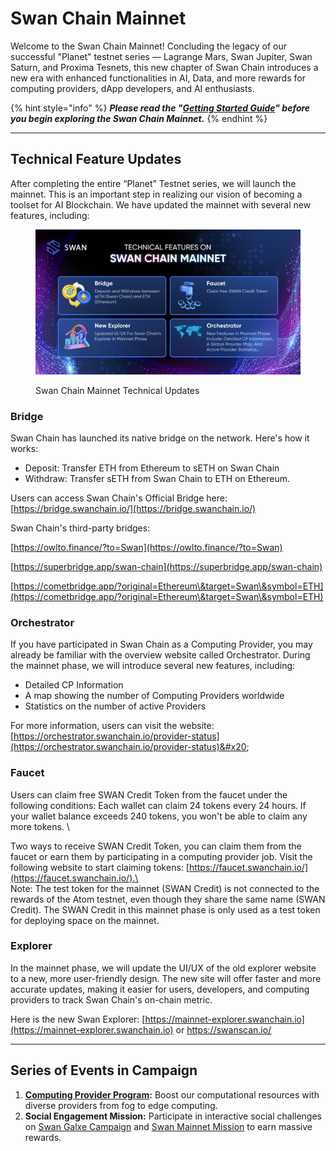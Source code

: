 # Swan Chain Mainnet

Welcome to the Swan Chain Mainnet! Concluding the legacy of our successful "Planet" testnet series — Lagrange Mars, Swan Jupiter, Swan Saturn, and Proxima Tesnets, this new chapter of Swan Chain introduces a new era with enhanced functionalities in AI, Data, and more rewards for computing providers, dApp developers, and AI enthusiasts.

{% hint style="info" %}
_**Please read the "**_[_**Getting Started Guide**_](swan-credit-token.md)_**" before you begin exploring the Swan Chain Mainnet.**_
{% endhint %}

***

## Technical Feature Updates

After completing the entire “Planet” Testnet series, we will launch the mainnet. This is an important step in realizing our vision of becoming a toolset for AI Blockchain. We have updated the mainnet with several new features, including:

<figure><img src="../../.gitbook/assets/MicrosoftTeams-image (8).png" alt=""><figcaption><p>Swan Chain Mainnet Technical Updates </p></figcaption></figure>

### **Bridge**

Swan Chain has launched its native bridge on the network. Here's how it works:

* Deposit: Transfer ETH from Ethereum to sETH on Swan Chain
* Withdraw: Transfer sETH from Swan Chain to ETH on Ethereum.&#x20;

Users can access Swan Chain's Official Bridge here: [https://bridge.swanchain.io/](https://bridge.swanchain.io/)

Swan Chain's third-party bridges:

[https://owlto.finance/?to=Swan](https://owlto.finance/?to=Swan)

[https://superbridge.app/swan-chain](https://superbridge.app/swan-chain)

[https://cometbridge.app/?original=Ethereum\&target=Swan\&symbol=ETH](https://cometbridge.app/?original=Ethereum\&target=Swan\&symbol=ETH)

### **Orchestrator**

If you have participated in Swan Chain as a Computing Provider, you may already be familiar with the overview website called Orchestrator. During the mainnet phase, we will introduce several new features, including:

* Detailed CP Information
* A map showing the number of Computing Providers worldwide
* Statistics on the number of active Providers

For more information, users can visit the website: [https://orchestrator.swanchain.io/provider-status](https://orchestrator.swanchain.io/provider-status)&#x20;

### **Faucet**

Users can claim free SWAN Credit Token from the faucet under the following conditions: Each wallet can claim 24 tokens every 24 hours. If your wallet balance exceeds 240 tokens, you won't be able to claim any more tokens. \


Two ways to receive SWAN Credit Token, you can claim them from the faucet or earn them by participating in a computing provider job. Visit the following website to start claiming tokens: [https://faucet.swanchain.io/](https://faucet.swanchain.io/).\
\
Note: The test token for the mainnet (SWAN Credit) is not connected to the rewards of the Atom testnet, even though they share the same name (SWAN Credit). The SWAN Credit in this mainnet phase is only used as a test token for deploying space on the mainnet.

### **Explorer**

In the mainnet phase, we will update the UI/UX of the old explorer website to a new, more user-friendly design. The new site will offer faster and more accurate updates, making it easier for users, developers, and computing providers to track Swan Chain's on-chain metric.&#x20;

Here is the new Swan Explorer: [https://mainnet-explorer.swanchain.io](https://mainnet-explorer.swanchain.io) or [https://swanscan.io/ ](https://swanscan.io/)

***

## Series of Events in Campaign

1. [**Computing Provider Program**](swan-provider-campaign/)**:** Boost our computational resources with diverse providers from fog to edge computing.&#x20;
2. **Social Engagement Mission:** Participate in interactive social challenges on [Swan Galxe Campaign](galxe-campaign.md) and [Swan Mainnet Mission](swan-chain-mission.md) to earn massive rewards.

